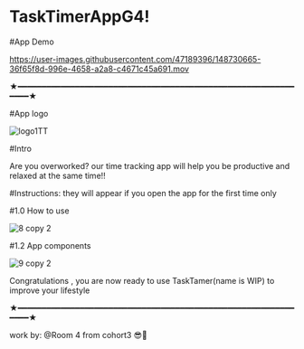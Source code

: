 # TaskTimerAppG4!
#App Demo

https://user-images.githubusercontent.com/47189396/148730665-36f65f8d-996e-4658-a2a8-c4671c45a691.mov



★━━━━━━━━━━━━━━━━━━━━━━━━━━━━━━━━━━━━━━━━━━━━━━━━━━━━━━━━━━━━━━★

#App logo 

![logo1TT](https://user-images.githubusercontent.com/47189396/148731340-59d1e3e9-7963-4d26-b84d-1c5e4dbcde0f.png)

#Intro


Are you overworked?
our time tracking app will help you be productive and relaxed at the same time!!


#Instructions: they will appear if you open the app for the first time only

#1.0 How to use

![8 copy 2](https://user-images.githubusercontent.com/47189396/148731726-b5aa892d-66f5-41f8-a8eb-8b70b9e751fe.png)



#1.2 App components

![9 copy 2](https://user-images.githubusercontent.com/47189396/148731638-51a30761-99c5-4a44-b736-f9f16822936e.png)



Congratulations , you are now ready to use TaskTamer(name is WIP) to improve your lifestyle

★━━━━━━━━━━━━━━━━━━━━━━━━━━━━━━━━━━━━━━━━━━━━━━━━━━━━━━━━━━━━━━★


work by:
@Room 4 from cohort3 😎🤍
